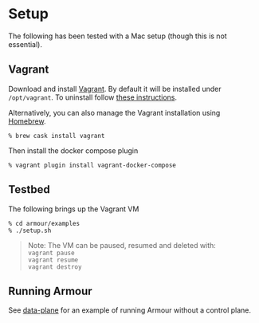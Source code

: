 Setup
=====

The following has been tested with a Mac setup (though this is not essential).

Vagrant
-------

Download and install [Vagrant](https://www.vagrantup.com/downloads.html). By default it will be installed under `/opt/vagrant`. To uninstall follow [these instructions](https://www.vagrantup.com/docs/installation/uninstallation.html).

Alternatively, you can also manage the Vagrant installation using [Homebrew](https://brew.sh).

```shell
% brew cask install vagrant
```

Then install the docker compose plugin

```shell
% vagrant plugin install vagrant-docker-compose
```

Testbed
-------

The following brings up the Vagrant VM

```shell
% cd armour/examples
% ./setup.sh
```

> Note: The VM can be paused, resumed and deleted with:  
> `vagrant pause`  
> `vagrant resume`  
> `vagrant destroy`

Running Armour
--------------

See [data-plane](data-plane.md) for an example of running Armour without a control plane.